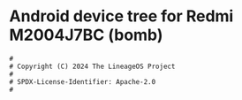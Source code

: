 # Android device tree for Redmi M2004J7BC (bomb)

```
#
# Copyright (C) 2024 The LineageOS Project
#
# SPDX-License-Identifier: Apache-2.0
#
```
